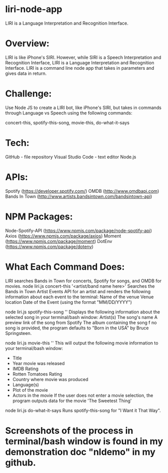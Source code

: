 # liri-node-app

LIRI is a Language Interpretation and Recognition Interface.

# Overview:
LIRI is like iPhone's SIRI. However, while SIRI is a Speech Interpretation and Recognition Interface, LIRI is a Language Interpretation and Recognition Interface. LIRI is a command line node app that takes in parameters and gives data in return.

# Challenge: 
Use Node JS to create a LIRI bot, like iPhone's SIRI, but takes in commands through Language vs Speech using the following commands:

concert-this,   spotify-this-song,   movie-this,   do-what-it-says

# Tech: 
GitHub - file repository
Visual Studio Code - text editor
Node.js

# APIs: 
Spotify (https://developer.spotify.com/)
OMDB (http://www.omdbapi.com)
Bands In Town (http://www.artists.bandsintown.com/bandsintown-api)

# NPM Packages:
Node-Spotify-API (https://www.npmjs.com/package/node-spotify-api)
Axios (https://www.npmjs.com/package/axios)
Moment (https://www.npmjs.com/package/moment)
DotEnv (https://www.npmjs.com/package/dotenv)

# What Each Command Does:
LIRI searches Bands in Town for concerts, Spotify for songs, and OMDB for movies.
node liri.js concert-this '<artist/band name here>'
Searches the Bands in Town Artist Events API for an artist and renders the following information about each event to the terminal:
Name of the venue
Venue location
Date of the Event (using the format "MM/DD/YYYY")

node liri.js spotify-this-song '<song name here>'
Displays the following information about the selected song in your terminal/bash window:
Artist(s)
The song's name
A preview link of the song from Spotify
The album containing the song
f no song is provided, the program defaults to "Born in the USA" by Bruce Springsteen.

node liri.js movie-this '<movie name here>'
This will output the following movie information to your terminal/bash window:
* Title
* Year movie was released
* IMDB Rating
* Rotten Tomatoes Rating
* Country where movie was produced
* Language(s)
* Plot of the movie
* Actors in the movie
If the user does not enter a movie selection, the program outputs data for the movie 'The Sweetest Thing'

node liri.js do-what-it-says
Runs spotify-this-song for "I Want it That Way".


# Screenshots of the process in terminal/bash window is found in my demonstration doc "nldemo" in my github. 
